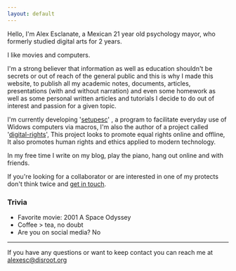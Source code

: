 ```yaml
---
layout: default
---
```



Hello, I'm Alex Esclanate, a Mexican 21 year old psychology mayor, who formerly studied digital arts for 2 years.

I like movies and computers.

I'm a strong believer that information as well as education shouldn't be secrets or out of reach of the general public and this is why I made this website, to publish all my academic notes, documents, articles, presentations (with and without narration) and even some homework as well as some personal written articles and tutorials I decide to do out of interest and passion for a given topic.

I'm currently developing '[setupesc](https://github.com/alex-esc/setupesc)' , a program to facilitate everyday use of Widows computers via macros, I'm also the author of a project called '[digital-rights](https://github.com/alex-esc/digitalrights)', This project looks to promote equal rights online and offline, It also promotes human rights and ethics applied to modern technology.

In my free time I write on my blog, play the piano, hang out online and with friends.

If you're looking for a collaborator or are interested in one of my protects don't think twice and [get in touch](https://alex-esc.github.io/en_us/contact). 


### Trivia

* Favorite movie: 2001 A Space Odyssey
* Coffee > tea, no doubt
* Are you on social media? No




---

If you have any questions or want to keep contact you can reach me at alexesc@disroot.org
